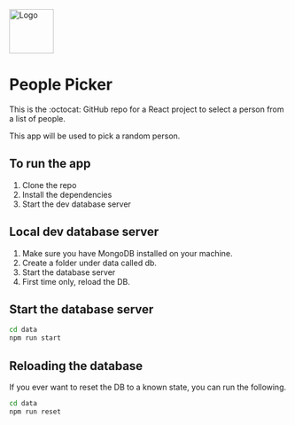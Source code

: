 <img src="https://play-lh.googleusercontent.com/2A-bF1LdqB8TKZLSfC8tm2_QX47Bp_3RIdt3GqWaTXaaV673Uvt8Jf-s_2cW6mzeJQ=w480-h960-rw" alt="Logo" width="80" height="80" />

# People Picker

This is the :octocat: GitHub repo for a React project to select a person from a list of people.

This app will be used to pick a random person.

## To run the app
1. Clone the repo
1. Install the dependencies
1. Start the dev database server

## Local dev database server
1. Make sure you have MongoDB installed on your machine.
1. Create a folder under data called db.
1. Start the database server
1. First time only, reload the DB.

## Start the database server
```bash
cd data
npm run start
```  

## Reloading the database
If you ever want to reset the DB to a known state, you can run the following.
```bash
cd data
npm run reset
```